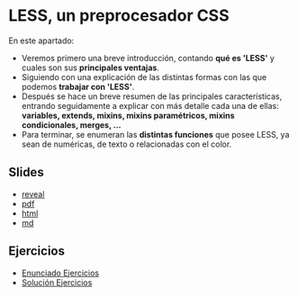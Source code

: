 # LESS, un preprocesador CSS

En este apartado:

- Veremos primero una breve introducción, contando **qué es 'LESS'** y cuales son sus **principales ventajas**.
- Siguiendo con una explicación de las distintas formas con las que podemos **trabajar con 'LESS'**.
- Después se hace un breve resumen de las principales características, entrando seguidamente a explicar con más detalle cada una de ellas: **variables, extends, mixins, mixins paramétricos, mixins condicionales, merges, ...**
- Para terminar, se enumeran las **distintas funciones** que posee LESS, ya sean de numéricas, de texto o relacionadas con el color.

## Slides

- [reveal](http://asanzdiego.github.io/curso-interfaces-web-2017/04-preprocesadores-css/04.01-less/slides/export/01-less-reveal-slides.html)
- [pdf](http://asanzdiego.github.io/curso-interfaces-web-2017/04-preprocesadores-css/04.01-less/slides/export/01-less-reveal-slides-alternative.pdf)
- [html](http://asanzdiego.github.io/curso-interfaces-web-2017/04-preprocesadores-css/04.01-less/slides/export/01-less.html)
- [md](http://asanzdiego.github.io/curso-interfaces-web-2017/04-preprocesadores-css/04.01-less/slides/md/01-less.md)

## Ejercicios

- [Enunciado Ejercicios](https://github.com/asanzdiego/curso-interfaces-web-2017/tree/master/04-preprocesadores-css/04.01-less/src/ejercicios)
- [Solución Ejercicios](https://github.com/asanzdiego/curso-interfaces-web-2017/tree/master/04-preprocesadores-css/04.01-less/src/solucion)
